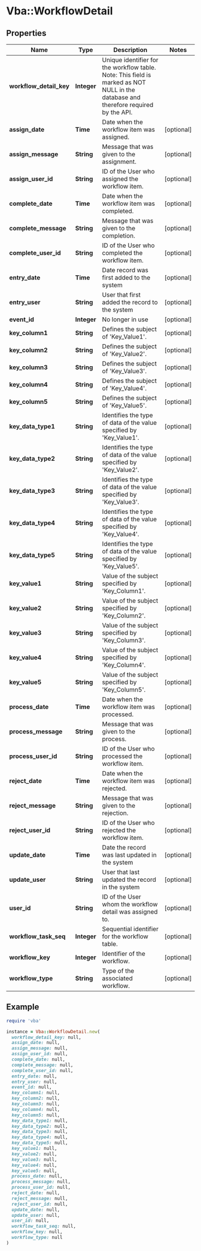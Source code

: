 # Vba::WorkflowDetail

## Properties

| Name | Type | Description | Notes |
| ---- | ---- | ----------- | ----- |
| **workflow_detail_key** | **Integer** | Unique identifier for the workflow table. Note: This field is marked as NOT NULL in the database and therefore required by the API. |  |
| **assign_date** | **Time** | Date when the workflow item was assigned. | [optional] |
| **assign_message** | **String** | Message that was given to the assignment. | [optional] |
| **assign_user_id** | **String** | ID of the User who assigned the workflow item. | [optional] |
| **complete_date** | **Time** | Date when the workflow item was completed. | [optional] |
| **complete_message** | **String** | Message that was given to the completion. | [optional] |
| **complete_user_id** | **String** | ID of the User who completed the workflow item. | [optional] |
| **entry_date** | **Time** | Date record was first added to the system | [optional] |
| **entry_user** | **String** | User that first added the record to the system | [optional] |
| **event_id** | **Integer** | No longer in use | [optional] |
| **key_column1** | **String** | Defines the subject of &#39;Key_Value1&#39;. | [optional] |
| **key_column2** | **String** | Defines the subject of &#39;Key_Value2&#39;. | [optional] |
| **key_column3** | **String** | Defines the subject of &#39;Key_Value3&#39;. | [optional] |
| **key_column4** | **String** | Defines the subject of &#39;Key_Value4&#39;. | [optional] |
| **key_column5** | **String** | Defines the subject of &#39;Key_Value5&#39;. | [optional] |
| **key_data_type1** | **String** | Identifies the type of data of the value specified by &#39;Key_Value1&#39;. | [optional] |
| **key_data_type2** | **String** | Identifies the type of data of the value specified by &#39;Key_Value2&#39;. | [optional] |
| **key_data_type3** | **String** | Identifies the type of data of the value specified by &#39;Key_Value3&#39;. | [optional] |
| **key_data_type4** | **String** | Identifies the type of data of the value specified by &#39;Key_Value4&#39;. | [optional] |
| **key_data_type5** | **String** | Identifies the type of data of the value specified by &#39;Key_Value5&#39;. | [optional] |
| **key_value1** | **String** | Value of the subject specified by &#39;Key_Column1&#39;. | [optional] |
| **key_value2** | **String** | Value of the subject specified by &#39;Key_Column2&#39;. | [optional] |
| **key_value3** | **String** | Value of the subject specified by &#39;Key_Column3&#39;. | [optional] |
| **key_value4** | **String** | Value of the subject specified by &#39;Key_Column4&#39;. | [optional] |
| **key_value5** | **String** | Value of the subject specified by &#39;Key_Column5&#39;. | [optional] |
| **process_date** | **Time** | Date when the workflow item was processed. | [optional] |
| **process_message** | **String** | Message that was given to the process. | [optional] |
| **process_user_id** | **String** | ID of the User who processed the workflow item. | [optional] |
| **reject_date** | **Time** | Date when the workflow item was rejected. | [optional] |
| **reject_message** | **String** | Message that was given to the rejection. | [optional] |
| **reject_user_id** | **String** | ID of the User who rejected the workflow item. | [optional] |
| **update_date** | **Time** | Date the record was last updated in the system | [optional] |
| **update_user** | **String** | User that last updated the record in the system | [optional] |
| **user_id** | **String** | ID of the User whom the workflow detail was assigned to. | [optional] |
| **workflow_task_seq** | **Integer** | Sequential identifier for the workflow table. | [optional] |
| **workflow_key** | **Integer** | Identifier of the workflow. | [optional] |
| **workflow_type** | **String** | Type of the associated workflow. | [optional] |

## Example

```ruby
require 'vba'

instance = Vba::WorkflowDetail.new(
  workflow_detail_key: null,
  assign_date: null,
  assign_message: null,
  assign_user_id: null,
  complete_date: null,
  complete_message: null,
  complete_user_id: null,
  entry_date: null,
  entry_user: null,
  event_id: null,
  key_column1: null,
  key_column2: null,
  key_column3: null,
  key_column4: null,
  key_column5: null,
  key_data_type1: null,
  key_data_type2: null,
  key_data_type3: null,
  key_data_type4: null,
  key_data_type5: null,
  key_value1: null,
  key_value2: null,
  key_value3: null,
  key_value4: null,
  key_value5: null,
  process_date: null,
  process_message: null,
  process_user_id: null,
  reject_date: null,
  reject_message: null,
  reject_user_id: null,
  update_date: null,
  update_user: null,
  user_id: null,
  workflow_task_seq: null,
  workflow_key: null,
  workflow_type: null
)
```

